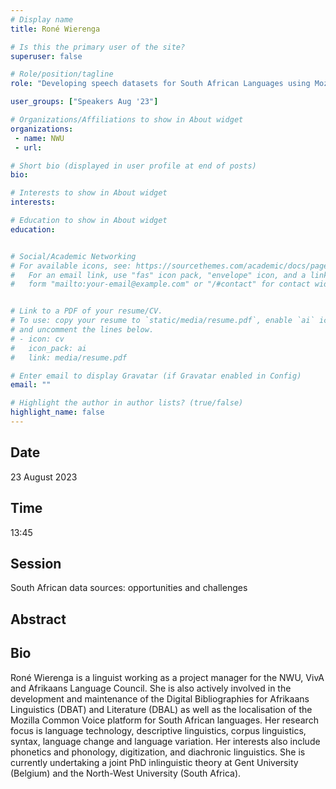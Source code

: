```yaml
---
# Display name
title: Roné Wierenga

# Is this the primary user of the site?
superuser: false

# Role/position/tagline
role: "Developing speech datasets for South African Languages using Mozilla Common Voice platform"

user_groups: ["Speakers Aug '23"]

# Organizations/Affiliations to show in About widget
organizations:
 - name: NWU
 - url: 

# Short bio (displayed in user profile at end of posts)
bio: 

# Interests to show in About widget
interests: 

# Education to show in About widget
education:


# Social/Academic Networking
# For available icons, see: https://sourcethemes.com/academic/docs/page-builder/#icons
#   For an email link, use "fas" icon pack, "envelope" icon, and a link in the
#   form "mailto:your-email@example.com" or "/#contact" for contact widget.


# Link to a PDF of your resume/CV.
# To use: copy your resume to `static/media/resume.pdf`, enable `ai` icons in `params.toml`, 
# and uncomment the lines below.
# - icon: cv
#   icon_pack: ai
#   link: media/resume.pdf

# Enter email to display Gravatar (if Gravatar enabled in Config)
email: ""

# Highlight the author in author lists? (true/false)
highlight_name: false
---
```


## Date

23 August 2023

## Time

13:45

## Session

South African data sources: opportunities and challenges

## Abstract



## Bio

Roné Wierenga is a linguist working as a project manager for the NWU, VivA and Afrikaans Language Council. She is also actively involved in the development and maintenance of the Digital Bibliographies for Afrikaans Linguistics (DBAT) and Literature (DBAL) as well as the localisation of the Mozilla Common Voice platform for South African languages. Her research focus is language technology, descriptive linguistics, corpus linguistics, syntax, language change and language variation. Her interests also include phonetics and phonology, digitization, and diachronic linguistics. She is currently undertaking a joint PhD inlinguistic theory at Gent University (Belgium) and the North-West University (South Africa).



